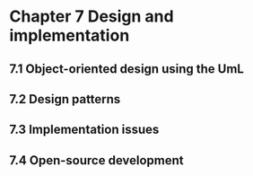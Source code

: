 # Chapter 7 Design and implementation


## 7.1 Object-oriented design using the UmL



## 7.2 Design patterns



## 7.3 Implementation issues



## 7.4 Open-source development



